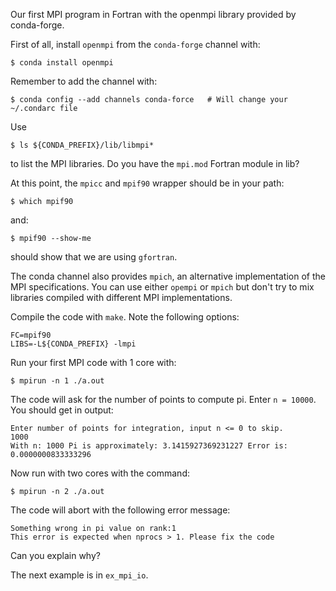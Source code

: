 Our first MPI program in Fortran with the openmpi library provided by conda-forge.

First of all, install `openmpi` from the `conda-forge` channel with:

    $ conda install openmpi

Remember to add the channel with:

    $ conda config --add channels conda-force   # Will change your ~/.condarc file

Use 

    $ ls ${CONDA_PREFIX}/lib/libmpi*

to list the MPI libraries. 
Do you have the `mpi.mod` Fortran module in lib?

At this point, the `mpicc` and `mpif90` wrapper should be in your path:

    $ which mpif90

and:

    $ mpif90 --show-me

should show that we are using `gfortran`.

The conda channel also provides `mpich`, an alternative implementation of the MPI specifications.
You can use either `opempi` or `mpich` but don't try to mix libraries compiled
with different MPI implementations.

Compile the code with `make`. Note the following options:

    FC=mpif90
    LIBS=-L${CONDA_PREFIX} -lmpi

Run your first MPI code with 1 core with:

    $ mpirun -n 1 ./a.out

The code will ask for the number of points to compute pi. 
Enter `n = 10000`. You should get in output:

    Enter number of points for integration, input n <= 0 to skip.
    1000
    With n: 1000 Pi is approximately: 3.1415927369231227 Error is: 0.0000000833333296

Now run with two cores with the command:

    $ mpirun -n 2 ./a.out

The code will abort with the following error message:

    Something wrong in pi value on rank:1
    This error is expected when nprocs > 1. Please fix the code

Can you explain why?

The next example is in `ex_mpi_io`.
